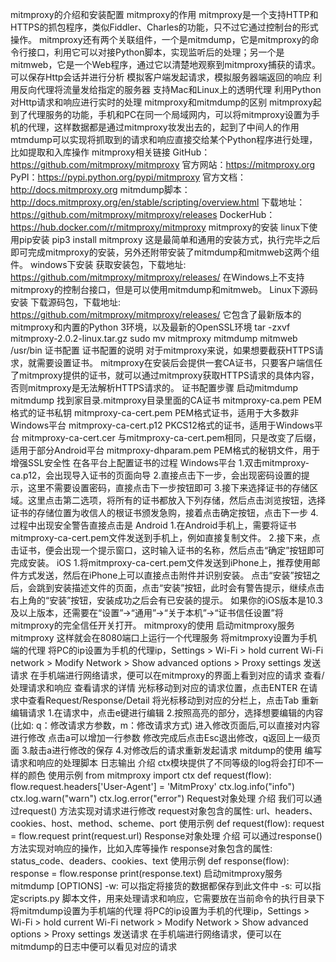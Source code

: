 mitmproxy的介绍和安装配置
mitmproxy的作用
mitmproxy是一个支持HTTP和HTTPS的抓包程序，类似Fiddler、Charles的功能，只不过它通过控制台的形式操作。
mitmproxy还有两个关联组件，一个是mitmdump，它是mitmproxy的命令行接口，利用它可以对接Python脚本，实现监听后的处理；另一个是mitmweb，它是一个Web程序，通过它以清楚地观察到mitmproxy捕获的请求。
可以保存Http会话并进行分析
模拟客户端发起请求，模拟服务器端返回的响应
利用反向代理将流量发给指定的服务器
支持Mac和Linux上的透明代理
利用Python对Http请求和响应进行实时的处理
mitmproxy和mitmdump的区别
mitmproxy起到了代理服务的功能，手机和PC在同一个局域网内，可以将mitmproxy设置为手机的代理，这样数据都是通过mitmproxy妆发出去的，起到了中间人的作用
mtmdump可以实现将抓取到的请求和响应直接交给某个Python程序进行处理，比如提取和入库操作
mitmproxy相关链接
GitHub：https://github.com/mitmproxy/mitmproxy
官方网站：https://mitmproxy.org
PyPI：https://pypi.python.org/pypi/mitmproxy
官方文档：http://docs.mitmproxy.org
mitmdump脚本：http://docs.mitmproxy.org/en/stable/scripting/overview.html
下载地址：https://github.com/mitmproxy/mitmproxy/releases
DockerHub：https://hub.docker.com/r/mitmproxy/mitmproxy
mitmproxy的安装
linux下使用pip安装
pip3 install mitmproxy
这是最简单和通用的安装方式，执行完毕之后即可完成mitmproxy的安装，另外还附带安装了mitmdump和mitmweb这两个组件。
windows下安装
获取安装包，下载地址: https://github.com/mitmproxy/mitmproxy/releases/
在Windows上不支持mitmproxy的控制台接口，但是可以使用mitmdump和mitmweb。
Linux下源码安装
下载源码包，下载地址: https://github.com/mitmproxy/mitmproxy/releases/
它包含了最新版本的mitmproxy和内置的Python 3环境，以及最新的OpenSSL环境
tar -zxvf mitmproxy-2.0.2-linux.tar.gz
sudo mv mitmproxy mitmdump mitmweb /usr/bin
证书配置
证书配置的说明
对于mitmproxy来说，如果想要截获HTTPS请求，就需要设置证书。
mitmproxy在安装后会提供一套CA证书，只要客户端信任了mitmproxy提供的证书，就可以通过mitmproxy获取HTTPS请求的具体内容，否则mitmproxy是无法解析HTTPS请求的。
证书配置步骤
启动mitmdump
mitmdump
找到家目录.mitmproxy目录里面的CA证书
mitmproxy-ca.pem        PEM格式的证书私钥
mitmproxy-ca-cert.pem       PEM格式证书，适用于大多数非Windows平台
mitmproxy-ca-cert.p12        PKCS12格式的证书，适用于Windows平台
mitmproxy-ca-cert.cer           与mitmproxy-ca-cert.pem相同，只是改变了后缀，适用于部分Android平台
mitmproxy-dhparam.pem     PEM格式的秘钥文件，用于增强SSL安全性
在各平台上配置证书的过程
Windows平台
1.双击mitmproxy-ca.p12，会出现导入证书的页面向导
2.直接点击下一步，会出现密码设置的提示，这里不需要设置密码，直接点击下一步按钮即可
3.接下来选择证书的存储区域。这里点击第二选项，将所有的证书都放入下列存储，然后点击浏览按钮，选择证书的存储位置为收信人的根证书颁发急购，接着点击确定按钮，点击下一步
4.过程中出现安全警告直接点击是
Android
1.在Android手机上，需要将证书mitmproxy-ca-cert.pem文件发送到手机上，例如直接复制文件。
2.接下来，点击证书，便会出现一个提示窗口，这时输入证书的名称，然后点击“确定”按钮即可完成安装。
iOS
1.将mitmproxy-ca-cert.pem文件发送到iPhone上，推荐使用邮件方式发送，然后在iPhone上可以直接点击附件并识别安装。
点击“安装”按钮之后，会跳到安装描述文件的页面，点击“安装”按钮，此时会有警告提示，继续点击右上角的“安装”按钮，安装成功之后会有已安装的提示。
如果你的iOS版本是10.3及以上版本，还需要在“设置”→“通用”→“关于本机”→“证书信任设置”将mitmproxy的完全信任开关打开。
mitmproxy的使用
启动mitmproxy服务
mitmproxy    这样就会在8080端口上运行一个代理服务
将mitmproxy设置为手机端的代理
将PC的ip设置为手机的代理ip，Settings > Wi-Fi > hold current Wi-Fi network > Modify Network > Show advanced options > Proxy settings
发送请求
在手机端进行网络请求，便可以在mitmproxy的界面上看到对应的请求
查看/处理请求和响应
查看请求的详情
光标移动到对应的请求位置，点击ENTER
在请求中查看Request/Response/Detail
将光标移动到对应的分栏上，点击Tab
重新编辑请求
1.在请求中，点击e键进行编辑
2.按照高亮的部分，选择想要编辑的内容(比如: q：修改请求方参数，m：修改请求方式)
进入修改页面后,可以直接对内容进行修改
点击a可以增加一行参数
修改完成后点击Esc退出修改，q返回上一级页面
3.敲击a进行修改的保存
4.对修改后的请求重新发起请求
mitdump的使用
编写请求和响应的处理脚本
日志输出
介绍
ctx模块提供了不同等级的log将会打印不一样的颜色
使用示例
from mitmproxy import ctx 
def request(flow):
flow.request.headers['User-Agent'] = 'MitmProxy'
ctx.log.info("info")
ctx.log.warn("warn")
ctx.log.error("error")
Request对象处理
介绍
我们可以通过request() 方法实现对请求进行修改
request对象包含的属性: url、headers、cookies、host、method、scheme、port
使用示例
def request(flow):
request = flow.request
print(request.url)
Response对象处理
介绍
可以通过response() 方法实现对响应的操作，比如入库等操作
response对象包含的属性: status_code、deaders、cookies、text
使用示例
def response(flow):
response = flow.response
print(response.text)
启动mitmproxy服务
mitmdump  [OPTIONS]
-w: 可以指定将接货的数据都保存到此文件中
-s: 可以指定scripts.py 脚本文件，用来处理请求和响应，它需要放在当前命令的执行目录下
将mitmdump设置为手机端的代理
将PC的ip设置为手机的代理ip，Settings > Wi-Fi > hold current Wi-Fi network > Modify Network > Show advanced options > Proxy settings
发送请求
在手机端进行网络请求，便可以在mitmdump的日志中便可以看见对应的请求